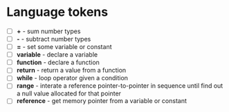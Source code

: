 # Language tokens

- [ ] **+** - sum number types
- [ ] **-** - subtract number types
- [ ] **=** - set some variable or constant
- [ ] **variable** - declare a variable
- [ ] **function** - declare a function
- [ ] **return** - return a value from a function
- [ ] **while** - loop operator given a condition
- [ ] **range** - interate a reference pointer-to-pointer in sequence until find out a null value allocated for that pointer
- [ ] **reference** - get memory pointer from a variable or constant
